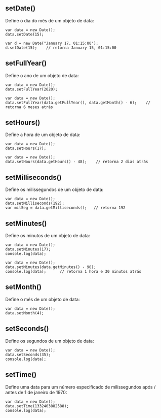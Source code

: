 ## setDate() 
Define o dia do mês de um objeto de data:

    var data = new Date();
    data.setDate(15);
    
    var d = new Date("January 17, 01:15:00");
    d.setDate(15);    // retorna January 15, 01:15:00

## setFullYear()
Define o ano de um objeto de data:

    var data = new Date();
    data.setFullYear(2020);
    
    var data = new Date();
    data.setFullYear(data.getFullYear(), data.getMonth() - 6);    // retorna 6 meses atrás

## setHours()
Define a hora de um objeto de data:

    var data = new Date();
    data.setHours(17);
    
    var data = new Date();
    data.setHours(data.getHours() - 48);    // retorna 2 dias atrás 

## setMilliseconds()
Define os milissegundos de um objeto de data:

    var data = new Date();
    data.setMilliseconds(192);
    var milSeg = data.getMilliseconds();   // retorna 192

## setMinutes()
Define os minutos de um objeto de data:

    var data = new Date();
    data.setMinutes(17);
    console.log(data);
    
    var data = new Date();
    data.setMinutes(data.getMinutes() - 90);
    console.log(data);      // retorna 1 hora e 30 minutos atrás

## setMonth()
Define o mês de um objeto de data:

    var data = new Date();
    data.setMonth(4);

## setSeconds()
Define os segundos de um objeto de data:

    var data = new Date();
    data.setSeconds(35);
    console.log(data);


## setTime()
Define uma data para um número especificado de milissegundos após / antes de 1 de janeiro de 1970: 

    var data = new Date();
    data.setTime(1332403882588);
    console.log(data);
